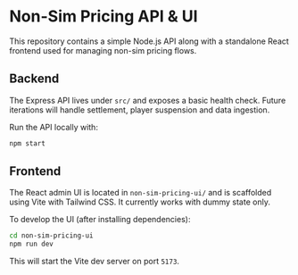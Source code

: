 # Non-Sim Pricing API & UI

This repository contains a simple Node.js API along with a standalone React
frontend used for managing non-sim pricing flows.

## Backend

The Express API lives under `src/` and exposes a basic health check. Future
iterations will handle settlement, player suspension and data ingestion.

Run the API locally with:

```bash
npm start
```

## Frontend

The React admin UI is located in `non-sim-pricing-ui/` and is scaffolded using
Vite with Tailwind CSS. It currently works with dummy state only.

To develop the UI (after installing dependencies):

```bash
cd non-sim-pricing-ui
npm run dev
```

This will start the Vite dev server on port `5173`.


